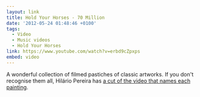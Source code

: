 ```yaml
---
layout: link
title: Hold Your Horses - 70 Million
date: '2012-05-24 01:48:46 +0100'
tags:
  - Video
  - Music videos
  - Hold Your Horses
link: https://www.youtube.com/watch?v=erbd9cZpxps
embed: video
---
```

A wonderful collection of filmed pastiches of classic artworks. If you don't recognise them all, Hilário Pereira has [a cut of the video that names each painting][1].

[1]: https://www.youtube.com/watch?v=x2UbD4ol44k